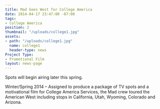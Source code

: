 ```yaml
---
title: Mad Goes West for College America
date: 2014-04-17 23:47:00 -07:00
tags:
- College America
position: 2
thumbnail: "/uploads/college1.jpg"
assets:
- path: "/uploads/college1.jpg"
  name: college1
  header-type: news
Project Type:
- Promotional Film
layout: news-page
---
```


Spots will begin airing later this spring.


Winter/Spring 2014 – Assigned to produce a package of TV spots and a motivational film for College America Services, the Mad crew toured the American West including stops in California, Utah, Wyoming, Colorado and Arizona.
